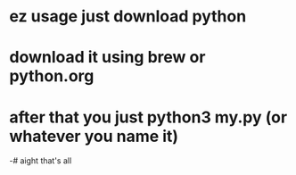 # ez usage just download python
# download it using brew or python.org
# after that you just python3 my.py (or whatever you name it)
-# aight that's all
